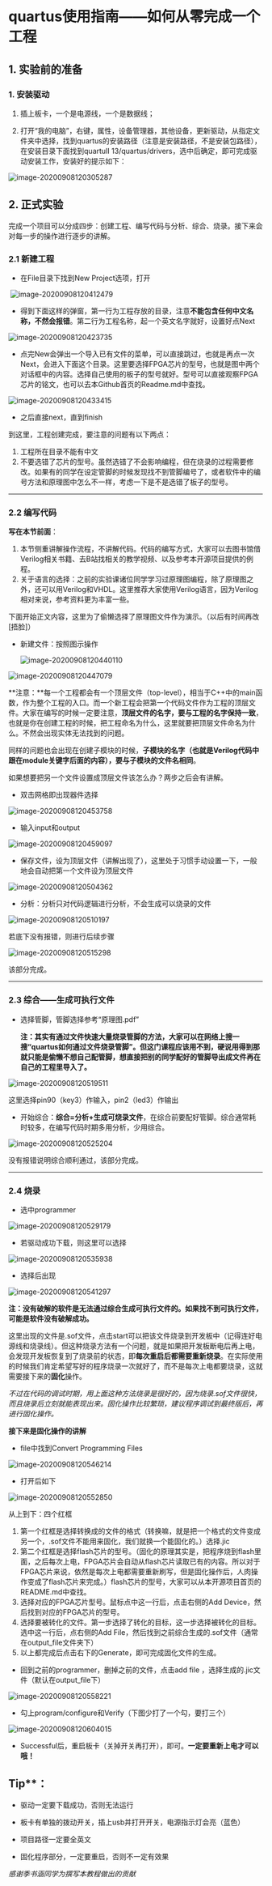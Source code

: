 # quartus使用指南——如何从零完成一个工程

## 1. 实验前的准备

### 1. 安装驱动

1. 插上板卡，一个是电源线，一个是数据线；

2. 打开“我的电脑”，右键，属性，设备管理器，其他设备，更新驱动，从指定文件夹中选择，找到quartus的安装路径（注意是安装路径，不是安装包路径），在安装目录下面找到quartuII 13/quartus/drivers，选中后确定，即可完成驱动安装工作，安装好的提示如下：

![image-20200908120305287](quartus使用指南——如何从零完成一个工程.assets/image-20200908120305287.png)

## 2. 正式实验

完成一个项目可以分成四步：创建工程、编写代码与分析、综合、烧录。接下来会对每一步的操作进行逐步的讲解。

### 2.1 新建工程

- 在File目录下找到New Project选项，打开

​     ![image-20200908120412479](quartus使用指南——如何从零完成一个工程.assets/image-20200908120412479.png)

- 得到下面这样的弹窗，第一行为工程存放的目录，注意**不能包含任何中文名称，不然会报错**。第二行为工程名称，起一个英文名字就好，设置好点Next

![image-20200908120423735](quartus使用指南——如何从零完成一个工程.assets/image-20200908120423735.png)

- 点完New会弹出一个导入已有文件的菜单，可以直接跳过，也就是再点一次Next，会进入下面这个目录。这里要选择FPGA芯片的型号，也就是图中两个对话框中的内容。选择自己使用的板子的型号就好。型号可以直接观察FPGA芯片的铭文，也可以去本Github首页的Readme.md中查找。

![image-20200908120433415](quartus使用指南——如何从零完成一个工程.assets/image-20200908120433415.png)

- 之后直接next，直到finish

到这里，工程创建完成，要注意的问题有以下两点：

1. 工程所在目录不能有中文
2. 不要选错了芯片的型号。虽然选错了不会影响编程，但在烧录的过程需要修改。如果有的同学在设定管脚的时候发现找不到管脚编号了，或者软件中的编号方法和原理图中怎么不一样，考虑一下是不是选错了板子的型号。

---

### 2.2 编写代码

**写在本节前面**：

1. 本节侧重讲解操作流程，不讲解代码。代码的编写方式，大家可以去图书馆借Verilog相关书籍、去B站找相关的教学视频、以及参考本开源项目提供的例程。
2. 关于语言的选择：之前的实验课诸位同学学习过原理图编程，除了原理图之外，还可以用Verilog和VHDL。这里推荐大家使用Verilog语言，因为Verilog相对来说，参考资料更为丰富一些。

下面开始正文内容，这里为了偷懒选择了原理图文件作为演示。（以后有时间再改[捂脸]）

- 新建文件：按照图示操作

   ![image-20200908120440110](quartus使用指南——如何从零完成一个工程.assets/image-20200908120440110.png)

![image-20200908120447079](quartus使用指南——如何从零完成一个工程.assets/image-20200908120447079.png)

**注意：**每一个工程都会有一个顶层文件（top-level），相当于C++中的main函数，作为整个工程的入口。而一个新工程会把第一个代码文件作为工程的顶层文件。大家在编写的时候一定要注意，**顶层文件的名字，要与工程的名字保持一致**，也就是你在创建工程的时候，把工程命名为什么，这里就要把顶层文件命名为什么。不然会出现实体无法找到的问题。

同样的问题也会出现在创建子模块的时候，**子模块的名字（也就是Verilog代码中跟在module关键字后面的内容），要与子模块的文件名相同**。

如果想要把另一个文件设置成顶层文件该怎么办？两步之后会有讲解。

- 双击网格即出现器件选择

 ![image-20200908120453758](quartus使用指南——如何从零完成一个工程.assets/image-20200908120453758.png)

- 输入input和output

 ![image-20200908120459097](quartus使用指南——如何从零完成一个工程.assets/image-20200908120459097.png)

- 保存文件，设为顶层文件（讲解出现了），这里处于习惯手动设置一下，一般地会自动把第一个文件设为顶层文件

 ![image-20200908120504362](quartus使用指南——如何从零完成一个工程.assets/image-20200908120504362.png)

- 分析：分析只对代码逻辑进行分析，不会生成可以烧录的文件

 ![image-20200908120510197](quartus使用指南——如何从零完成一个工程.assets/image-20200908120510197.png)

若底下没有报错，则进行后续步骤

 ![image-20200908120515298](quartus使用指南——如何从零完成一个工程.assets/image-20200908120515298.png)

该部分完成。

---

### 2.3 综合——生成可执行文件

- 选择管脚，管脚选择参考“原理图.pdf”

  **注：其实有通过文件快速大量烧录管脚的方法，大家可以在网络上搜一搜“quartus如何通过文件烧录管脚”。但这门课程应该用不到，硬说用得到那就只能是偷懒不想自己配管脚，想直接把别的同学配好的管脚导出成文件再在自己的工程里导入了。**

 ![image-20200908120519511](quartus使用指南——如何从零完成一个工程.assets/image-20200908120519511.png)

这里选择pin90（key3）作输入，pin2（led3）作输出

- 开始综合：**综合=分析+生成可烧录文件**，在综合前要配好管脚。综合通常耗时较多，在编写代码时期多用分析，少用综合。

 ![image-20200908120525204](quartus使用指南——如何从零完成一个工程.assets/image-20200908120525204.png)

没有报错说明综合顺利通过，该部分完成。

---

### 2.4 烧录

- 选中programmer

 ![image-20200908120529179](quartus使用指南——如何从零完成一个工程.assets/image-20200908120529179.png)

- 若驱动成功下载，则这里可以选择

 ![image-20200908120535938](quartus使用指南——如何从零完成一个工程.assets/image-20200908120535938.png)

- 选择后出现

 ![image-20200908120541297](quartus使用指南——如何从零完成一个工程.assets/image-20200908120541297.png)

 **注：没有破解的软件是无法通过综合生成可执行文件的。如果找不到可执行文件，可能是软件没有破解成功。**

这里出现的文件是.sof文件，点击start可以把该文件烧录到开发板中（记得连好电源线和烧录线）。但这种烧录方法有一个问题，就是如果把开发板断电后再上电，会发现开发板恢复到了烧录前的状态，即**每次重启后都需要重新烧录**。在实际使用的时候我们肯定希望写好的程序烧录一次就好了，而不是每次上电都要烧录，这就需要接下来的**固化**操作。

*不过在代码的调试时期，用上面这种方法烧录是很好的，因为烧录.sof文件很快，而且烧录后立刻就能表现出来。固化操作比较繁琐，建议程序调试到最终版后，再进行固化操作。*

**接下来是固化操作的讲解**

- file中找到Convert Programming Files

 ![image-20200908120546214](quartus使用指南——如何从零完成一个工程.assets/image-20200908120546214.png)

- 打开后如下

 ![image-20200908120552850](quartus使用指南——如何从零完成一个工程.assets/image-20200908120552850.png)

从上到下：四个红框

1. 第一个红框是选择转换成的文件的格式（转换嘛，就是把一个格式的文件变成另一个，.sof文件不能用来固化，我们就换一个能固化的。）选择.jic
2. 第二个红框是选择flash芯片的型号。（固化的原理其实是，把程序烧到flash里面，之后每次上电，FPGA芯片会自动从flash芯片读取已有的内容。所以对于FPGA芯片来说，依然是每次上电都需要重新刷写，但是固化操作后，人肉操作变成了flash芯片来完成。）flash芯片的型号，大家可以从本开源项目首页的README.md中查找。
3. 选择对应的FPGA芯片型号。鼠标点中这一行后，点击右侧的Add Device，然后找到对应的FPGA芯片的型号。
4. 选择要被转化的文件。第一步选择了转化的目标，这一步选择被转化的目标。选中这一行后，点右侧的Add File，然后找到之前综合生成的.sof文件（通常在output_file文件夹下）
5. 以上都完成后点击右下的Generate，即可完成固化文件的生成。

-  回到之前的programmer，删掉之前的文件，点击add file ，选择生成的.jic文件（默认在output_file下）

 ![image-20200908120558221](quartus使用指南——如何从零完成一个工程.assets/image-20200908120558221.png)

- 勾上program/configure和Verify（下图少打了一个勾，要打三个）

 ![image-20200908120604015](quartus使用指南——如何从零完成一个工程.assets/image-20200908120604015.png)

- Successful后，重启板卡（关掉开关再打开），即可。**一定要重新上电才可以哦！**

 

## **Tip****：

- 驱动一定要下载成功，否则无法运行

- 板卡有单独的拨动开关，插上usb并打开开关，电源指示灯会亮（蓝色）

- 项目路径一定要全英文

- 固化程序部分，一定要重启，否则不一定有效果



*感谢季书涵同学为撰写本教程做出的贡献*